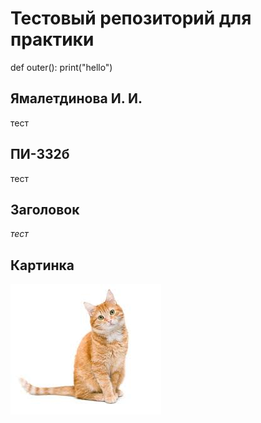 # Тестовый репозиторий для практики 

def outer():
    print("hello")

## Ямалетдинова И. И.
тест

## ПИ-332б
тест

## Заголовок
_тест_

## Картинка
![Cat](https://github.com/ilviena/test332/blob/test/images%20(1).jpeg)
